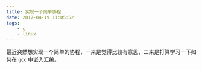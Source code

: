 ```yaml
---
title: 实现一个简单协程
date: 2017-04-19 11:05:52
tags: 
	- c
	- linux
---
```


最近突然想实现一个简单的协程，一来是觉得比较有意思，二来是打算学习一下如何在 `gcc` 中嵌入汇编。


